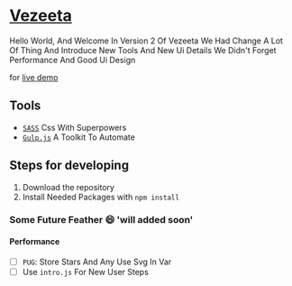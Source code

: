 # [Vezeeta](https://mohammed-taysser.github.io/vezeeta/)

Hello World, And Welcome In Version 2 Of Vezeeta
We Had Change A Lot Of Thing And Introduce New Tools And New Ui Details
We Didn't Forget Performance And Good Ui Design

for [live demo](https://mohammed-taysser.github.io/vezeeta/)

## Tools

- [`SASS`](https://sass-lang.com/) Css With Superpowers
- [`Gulp.js`](https://gulpjs.com/) A Toolkit To Automate

## Steps for developing

1. Download the repository
2. Install Needed Packages with `npm install`

### Some Future Feather :smile: 'will added soon'

#### Performance

- [ ] `PUG`: Store Stars And Any Use Svg In Var
- [ ] Use `intro.js` For New User Steps
